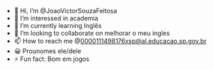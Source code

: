 - 👋 Hi, I’m @JoaoVictorSouzaFeitosa
- 👀 I’m interessed in academia
- 🌱 I’m currently learning Inglês
- 💞️ I’m looking to collaborate on melhorar o meu ingles
- 📫 How to reach me @0000111498176xsp@al.educacao.sp.gov.br
- 😀 Prounomes ele/dele
- ⚡ Fun fact: Bom em jogos

<!---
JoaoVictorSouzaFeitosa/JoaoVictorSouzaFeitosa is a ✨ special ✨ repository because its `README.md` (this file) appears on your GitHub profile.
You can click the Preview link to take a look at your changes.
--->
